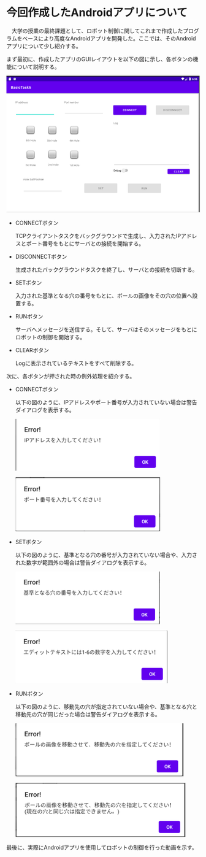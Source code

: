 # 今回作成したAndroidアプリについて
　大学の授業の最終課題として、ロボット制御に関してこれまで作成したプログラムをベースにより高度なAndroidアプリを開発した。ここでは、そのAndroidアプリについて少し紹介する。
 
 まず最初に、作成したアプリのGUIレイアウトを以下の図に示し、各ボタンの機能について説明する。 
 
 ![GUIレイアウト](/img/gui_layout.png)
 
 * CONNECTボタン
      
      TCPクライアントタスクをバックグラウンドで生成し、入力されたIPアドレスとポート番号をもとにサーバとの接続を開始する。
  * DISCONNECTボタン
      
      生成されたバックグラウンドタスクを終了し、サーバとの接続を切断する。
  * SETボタン
      
      入力された基準となる穴の番号をもとに、ボールの画像をその穴の位置へ設置する。
  * RUNボタン
      
      サーバへメッセージを送信する。そして、サーバはそのメッセージをもとにロボットの制御を開始する。
  * CLEARボタン
      
      Logに表示されているテキストをすべて削除する。

 次に、各ボタンが押された時の例外処理を紹介する。
 * CONNECTボタン
      
      以下の図のように、IPアドレスやポート番号が入力されていない場合は警告ダイアログを表示する。
      
      ![IPアドレスが入力されていない場合](img/ip_error.png)
      
      ![ポート番号が入力されていない場合](img/port_error.png)
      
 * SETボタン
      
      以下の図のように、基準となる穴の番号が入力されていない場合や、入力された数字が範囲外の場合は警告ダイアログを表示する。
      
      ![基準となる穴の番号が入力されていない場合](img/index_error.png)
      
      ![入力された数字が範囲外の場合](img/index_error2.png)
      
 * RUNボタン
      
      以下の図のように、移動先の穴が指定されていない場合や、基準となる穴と移動先の穴が同じだった場合は警告ダイアログを表示する。
      
      ![移動先の穴が指定されていない場合](img/run_error.png)
      
      ![基準となる穴と移動先の穴が同じだった場合](img/run_error2.png)
      
 最後に、実際にAndroidアプリを使用してロボットの制御を行った動画を示す。
 
      
 
      
      
 
